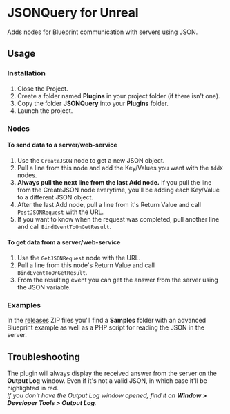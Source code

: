 # JSONQuery for Unreal
Adds nodes for Blueprint communication with servers using JSON.

## Usage

### Installation

1. Close the Project.
1. Create a folder named **Plugins** in your project folder (if there isn't one).
1. Copy the folder **JSONQuery** into your **Plugins** folder.
1. Launch the project.

### Nodes

#### To send data to a server/web-service

1. Use the ```CreateJSON``` node to get a new JSON object.
1. Pull a line from this node and add the Key/Values you want with the ```AddX``` nodes.
1. **Always pull the next line from the last Add node.** If you pull the line from the CreateJSON node everytime, you'll be adding each Key/Value to a different JSON object.
1. After the last Add node, pull a line from it's Return Value and call ```PostJSONRequest``` with the URL.
1. If you want to know when the request was completed, pull another line and call ```BindEventToOnGetResult```.

#### To get data from a server/web-service

1. Use the ```GetJSONRequest``` node with the URL.
1. Pull a line from this node's Return Value and call ```BindEventToOnGetResult```.
1. From the resulting event you can get the answer from the server using the JSON variable.

### Examples

In the [releases](https://github.com/RVillani/UnrealJSONQuery/releases) ZIP files you'll find a **Samples** folder with an advanced Blueprint example as well as a PHP script for reading the JSON in the server.

## Troubleshooting

The plugin will always display the received answer from the server on the **Output Log** window. Even if it's not a valid JSON, in which case it'll be highlighted in red.  
*If you don't have the Output Log window opened, find it on **Window > Developer Tools > Output Log**.*
